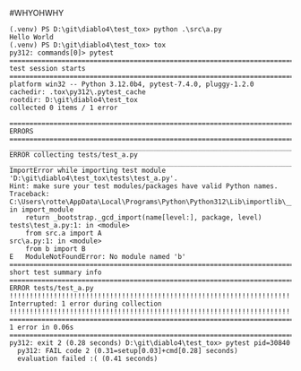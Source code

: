 #WHYOHWHY

    (.venv) PS D:\git\diablo4\test_tox> python .\src\a.py
    Hello World
    (.venv) PS D:\git\diablo4\test_tox> tox
    py312: commands[0]> pytest
    ======================================================================================================================================= test session starts ========================================================================================================================================
    platform win32 -- Python 3.12.0b4, pytest-7.4.0, pluggy-1.2.0
    cachedir: .tox\py312\.pytest_cache
    rootdir: D:\git\diablo4\test_tox
    collected 0 items / 1 error
    
    ============================================================================================================================================== ERRORS ==============================================================================================================================================
    _________________________________________________________________________________________________________________________________ ERROR collecting tests/test_a.py _________________________________________________________________________________________________________________________________
    ImportError while importing test module 'D:\git\diablo4\test_tox\tests\test_a.py'.
    Hint: make sure your test modules/packages have valid Python names.
    Traceback:
    C:\Users\rotte\AppData\Local\Programs\Python\Python312\Lib\importlib\__init__.py:90: in import_module
        return _bootstrap._gcd_import(name[level:], package, level)
    tests\test_a.py:1: in <module>
        from src.a import A
    src\a.py:1: in <module>
        from b import B
    E   ModuleNotFoundError: No module named 'b'
    ===================================================================================================================================== short test summary info ======================================================================================================================================
    ERROR tests/test_a.py
    !!!!!!!!!!!!!!!!!!!!!!!!!!!!!!!!!!!!!!!!!!!!!!!!!!!!!!!!!!!!!!!!!!!!!!!!!!!!!!!!!!!!!!!!!!!!!!!!!!!!!!!!!!!!!!!!!!!!!!!!!!!!!! Interrupted: 1 error during collection !!!!!!!!!!!!!!!!!!!!!!!!!!!!!!!!!!!!!!!!!!!!!!!!!!!!!!!!!!!!!!!!!!!!!!!!!!!!!!!!!!!!!!!!!!!!!!!!!!!!!!!!!!!!!!!!!!!!!!!!!!!!!!
    ========================================================================================================================================= 1 error in 0.06s =========================================================================================================================================
    py312: exit 2 (0.28 seconds) D:\git\diablo4\test_tox> pytest pid=30840
      py312: FAIL code 2 (0.31=setup[0.03]+cmd[0.28] seconds)
      evaluation failed :( (0.41 seconds)